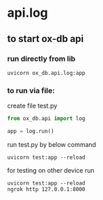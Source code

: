 
# api.log



## to start ox-db api 

### run directly from lib

```
uvicorn ox_db.api.log:app  
```

### to run via file:

create file test.py

```py
from ox_db.api import log

app = log.run()
```
run test.py by below command

```
uvicorn test:app --reload 
```
for testing on other device run

```
uvicorn test:app --reload 
ngrok http 127.0.0.1:8000
```